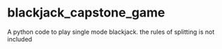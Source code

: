 # blackjack_capstone_game

A python code to play single mode blackjack.
the rules of splitting is not included

